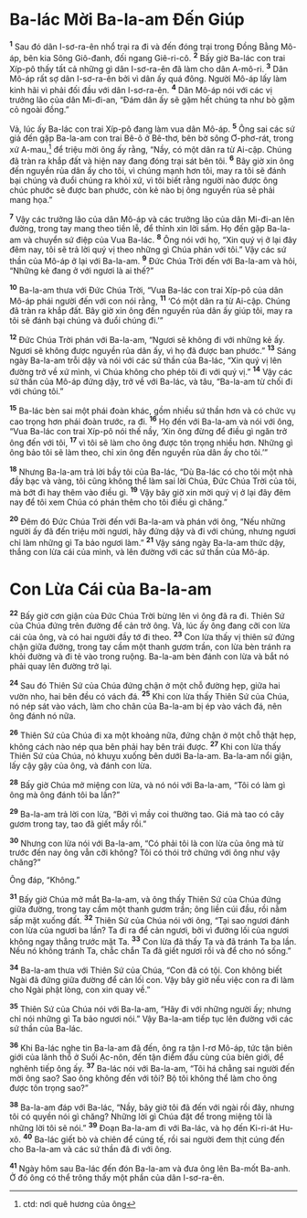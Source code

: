 # Ba-lác Mời Ba-la-am Ðến Giúp

<sup><b>1</b></sup> Sau đó dân I-sơ-ra-ên nhổ trại ra đi và đến đóng trại trong Ðồng Bằng Mô-áp, bên kia Sông Giô-đanh, đối ngang Giê-ri-cô. <sup><b>2</b></sup> Bấy giờ Ba-lác con trai Xíp-pô thấy tất cả những gì dân I-sơ-ra-ên đã làm cho dân A-mô-ri. <sup><b>3</b></sup> Dân Mô-áp rất sợ dân I-sơ-ra-ên bởi vì dân ấy quá đông. Người Mô-áp lấy làm kinh hãi vì phải đối đầu với dân I-sơ-ra-ên. <sup><b>4</b></sup> Dân Mô-áp nói với các vị trưởng lão của dân Mi-đi-an, “Ðám dân ấy sẽ gặm hết chúng ta như bò gặm cỏ ngoài đồng.”

Vả, lúc ấy Ba-lác con trai Xíp-pô đang làm vua dân Mô-áp. <sup><b>5</b></sup> Ông sai các sứ giả đến gặp Ba-la-am con trai Bê-ô ở Bê-thơ, bên bờ sông Ơ-phơ-rát, trong xứ A-mau,[^1-90406576-4030-45bd-b41a-652ebc04ab7e] để triệu mời ông ấy rằng, “Nầy, có một dân ra từ Ai-cập. Chúng đã tràn ra khắp đất và hiện nay đang đóng trại sát bên tôi. <sup><b>6</b></sup> Bây giờ xin ông đến nguyền rủa dân ấy cho tôi, vì chúng mạnh hơn tôi, may ra tôi sẽ đánh bại chúng và đuổi chúng ra khỏi xứ, vì tôi biết rằng người nào được ông chúc phước sẽ được ban phước, còn kẻ nào bị ông nguyền rủa sẽ phải mang họa.”

<sup><b>7</b></sup> Vậy các trưởng lão của dân Mô-áp và các trưởng lão của dân Mi-đi-an lên đường, trong tay mang theo tiền lễ, để thỉnh xin lời sấm. Họ đến gặp Ba-la-am và chuyển sứ điệp của Vua Ba-lác. <sup><b>8</b></sup> Ông nói với họ, “Xin quý vị ở lại đây đêm nay, tôi sẽ trả lời quý vị theo những gì Chúa phán với tôi.” Vậy các sứ thần của Mô-áp ở lại với Ba-la-am. <sup><b>9</b></sup> Ðức Chúa Trời đến với Ba-la-am và hỏi, “Những kẻ đang ở với ngươi là ai thế?”

<sup><b>10</b></sup> Ba-la-am thưa với Ðức Chúa Trời, “Vua Ba-lác con trai Xíp-pô của dân Mô-áp phái người đến với con nói rằng, <sup><b>11</b></sup> ‘Có một dân ra từ Ai-cập. Chúng đã tràn ra khắp đất. Bây giờ xin ông đến nguyền rủa dân ấy giúp tôi, may ra tôi sẽ đánh bại chúng và đuổi chúng đi.’”

<sup><b>12</b></sup> Ðức Chúa Trời phán với Ba-la-am, “Ngươi sẽ không đi với những kẻ ấy. Ngươi sẽ không được nguyền rủa dân ấy, vì họ đã được ban phước.” <sup><b>13</b></sup> Sáng ngày Ba-la-am trỗi dậy và nói với các sứ thần của Ba-lác, “Xin quý vị lên đường trở về xứ mình, vì Chúa không cho phép tôi đi với quý vị.” <sup><b>14</b></sup> Vậy các sứ thần của Mô-áp đứng dậy, trở về với Ba-lác, và tâu, “Ba-la-am từ chối đi với chúng tôi.”

<sup><b>15</b></sup> Ba-lác bèn sai một phái đoàn khác, gồm nhiều sứ thần hơn và có chức vụ cao trọng hơn phái đoàn trước, ra đi. <sup><b>16</b></sup> Họ đến với Ba-la-am và nói với ông, “Vua Ba-lác con trai Xíp-pô nói thế nầy, ‘Xin ông đừng để điều gì ngăn trở ông đến với tôi, <sup><b>17</b></sup> vì tôi sẽ làm cho ông được tôn trọng nhiều hơn. Những gì ông bảo tôi sẽ làm theo, chỉ xin ông đến nguyền rủa dân ấy cho tôi.’”

<sup><b>18</b></sup> Nhưng Ba-la-am trả lời bầy tôi của Ba-lác, “Dù Ba-lác có cho tôi một nhà đầy bạc và vàng, tôi cũng không thể làm sai lời Chúa, Ðức Chúa Trời của tôi, mà bớt đi hay thêm vào điều gì. <sup><b>19</b></sup> Vậy bây giờ xin mời quý vị ở lại đây đêm nay để tôi xem Chúa có phán thêm cho tôi điều gì chăng.”

<sup><b>20</b></sup> Ðêm đó Ðức Chúa Trời đến với Ba-la-am và phán với ông, “Nếu những người ấy đã đến triệu mời ngươi, hãy đứng dậy và đi với chúng, nhưng ngươi chỉ làm những gì Ta bảo ngươi làm.” <sup><b>21</b></sup> Vậy sáng ngày Ba-la-am thức dậy, thắng con lừa cái của mình, và lên đường với các sứ thần của Mô-áp.

# Con Lừa Cái của Ba-la-am

<sup><b>22</b></sup> Bấy giờ cơn giận của Ðức Chúa Trời bừng lên vì ông đã ra đi. Thiên Sứ của Chúa đứng trên đường để cản trở ông. Vả, lúc ấy ông đang cỡi con lừa cái của ông, và có hai người đầy tớ đi theo. <sup><b>23</b></sup> Con lừa thấy vị thiên sứ đứng chận giữa đường, trong tay cầm một thanh gươm trần, con lừa bèn tránh ra khỏi đường và đi tẻ vào trong ruộng. Ba-la-am bèn đánh con lừa và bắt nó phải quay lên đường trở lại.

<sup><b>24</b></sup> Sau đó Thiên Sứ của Chúa đứng chận ở một chỗ đường hẹp, giữa hai vườn nho, hai bên đều có vách đá. <sup><b>25</b></sup> Khi con lừa thấy Thiên Sứ của Chúa, nó nép sát vào vách, làm cho chân của Ba-la-am bị ép vào vách đá, nên ông đánh nó nữa.

<sup><b>26</b></sup> Thiên Sứ của Chúa đi xa một khoảng nữa, đứng chận ở một chỗ thật hẹp, không cách nào nép qua bên phải hay bên trái được. <sup><b>27</b></sup> Khi con lừa thấy Thiên Sứ của Chúa, nó khuỵu xuống bên dưới Ba-la-am. Ba-la-am nổi giận, lấy cậy gậy của ông, và đánh con lừa.

<sup><b>28</b></sup> Bấy giờ Chúa mở miệng con lừa, và nó nói với Ba-la-am, “Tôi có làm gì ông mà ông đánh tôi ba lần?”

<sup><b>29</b></sup> Ba-la-am trả lời con lừa, “Bởi vì mầy coi thường tao. Giá mà tao có cây gươm trong tay, tao đã giết mầy rồi.”

<sup><b>30</b></sup> Nhưng con lừa nói với Ba-la-am, “Có phải tôi là con lừa của ông mà từ trước đến nay ông vẫn cỡi không? Tôi có thói trở chứng với ông như vậy chăng?”

Ông đáp, “Không.”

<sup><b>31</b></sup> Bấy giờ Chúa mở mắt Ba-la-am, và ông thấy Thiên Sứ của Chúa đứng giữa đường, trong tay cầm một thanh gươm trần; ông liền cúi đầu, rồi nằm sấp mặt xuống đất. <sup><b>32</b></sup> Thiên Sứ của Chúa nói với ông, “Tại sao ngươi đánh con lừa của ngươi ba lần? Ta đi ra để cản ngươi, bởi vì đường lối của ngươi không ngay thẳng trước mặt Ta. <sup><b>33</b></sup> Con lừa đã thấy Ta và đã tránh Ta ba lần. Nếu nó không tránh Ta, chắc chắn Ta đã giết ngươi rồi và để cho nó sống.”

<sup><b>34</b></sup> Ba-la-am thưa với Thiên Sứ của Chúa, “Con đã có tội. Con không biết Ngài đã đứng giữa đường để cản lối con. Vậy bây giờ nếu việc con ra đi làm cho Ngài phật lòng, con xin quay về.”

<sup><b>35</b></sup> Thiên Sứ của Chúa nói với Ba-la-am, “Hãy đi với những người ấy; nhưng chỉ nói những gì Ta bảo ngươi nói.” Vậy Ba-la-am tiếp tục lên đường với các sứ thần của Ba-lác.

<sup><b>36</b></sup> Khi Ba-lác nghe tin Ba-la-am đã đến, ông ra tận I-rơ Mô-áp, tức tận biên giới của lãnh thổ ở Suối Ạc-nôn, đến tận điểm đầu cùng của biên giới, để nghênh tiếp ông ấy. <sup><b>37</b></sup> Ba-lác nói với Ba-la-am, “Tôi há chẳng sai người đến mời ông sao? Sao ông không đến với tôi? Bộ tôi không thể làm cho ông được tôn trọng sao?”

<sup><b>38</b></sup> Ba-la-am đáp với Ba-lác, “Nầy, bây giờ tôi đã đến với ngài rồi đây, nhưng tôi có quyền nói gì chăng? Những lời gì Chúa đặt để trong miệng tôi là những lời tôi sẽ nói.” <sup><b>39</b></sup> Ðoạn Ba-la-am đi với Ba-lác, và họ đến Ki-ri-át Hu-xô. <sup><b>40</b></sup> Ba-lác giết bò và chiên để cúng tế, rồi sai người đem thịt cúng đến cho Ba-la-am và các sứ thần đã đi với ông.

<sup><b>41</b></sup> Ngày hôm sau Ba-lác đến đón Ba-la-am và đưa ông lên Ba-mốt Ba-anh. Ở đó ông có thể trông thấy một phần của dân I-sơ-ra-ên.

[^1-90406576-4030-45bd-b41a-652ebc04ab7e]: ctd: nơi quê hương của ông
